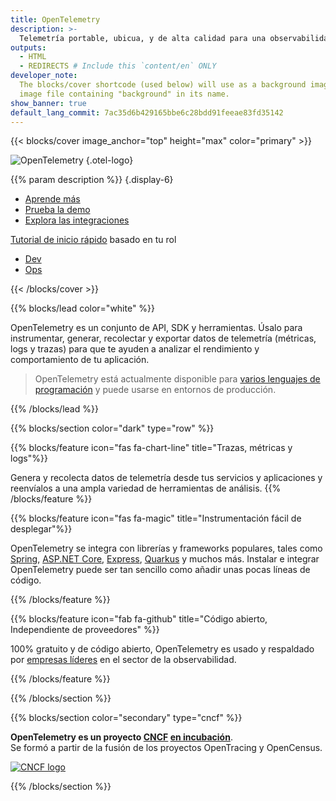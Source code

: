 ```yaml
---
title: OpenTelemetry
description: >-
  Telemetría portable, ubicua, y de alta calidad para una observabilidad eficaz
outputs:
  - HTML
  - REDIRECTS # Include this `content/en` ONLY
developer_note:
  The blocks/cover shortcode (used below) will use as a background image any
  image file containing "background" in its name.
show_banner: true
default_lang_commit: 7ac35d6b429165bbe6c28bdd91feeae83fd35142
---
```


<div class="d-none"><a rel="me" href="https://fosstodon.org/@opentelemetry"></a></div>

{{< blocks/cover image_anchor="top" height="max" color="primary" >}}

<!-- prettier-ignore -->
![OpenTelemetry](/img/logos/opentelemetry-horizontal-color.svg)
{.otel-logo}

<!-- prettier-ignore -->
{{% param description %}}
{.display-6}

<div class="l-primary-buttons mt-5">

- [Aprende más](docs/what-is-opentelemetry/)
- [Prueba la demo](docs/demo/)
- [Explora las integraciones](/ecosystem/integrations/)

</div>

<div class="h3 mt-4">
<a class="text-secondary" href="docs/getting-started/">Tutorial de inicio rápido</a> basado en tu rol
</div>
<div class="l-get-started-buttons">

- [Dev](docs/getting-started/dev/)
- [Ops](docs/getting-started/ops/)

</div>
{{< /blocks/cover >}}

{{% blocks/lead color="white" %}}

OpenTelemetry es un conjunto de API, SDK y herramientas. Úsalo para
instrumentar, generar, recolectar y exportar datos de telemetría (métricas, logs
y trazas) para que te ayuden a analizar el rendimiento y comportamiento de tu
aplicación.

> OpenTelemetry está actualmente disponible para
> [varios lenguajes de programación](docs/languages) y puede usarse en entornos
> de producción.

{{% /blocks/lead %}}

{{% blocks/section color="dark" type="row" %}}

{{% blocks/feature icon="fas fa-chart-line" title="Trazas, métricas y logs"%}}

Genera y recolecta datos de telemetría desde tus servicios y aplicaciones y
reenvíalos a una ampla variedad de herramientas de análisis.
{{% /blocks/feature %}}

{{% blocks/feature icon="fas fa-magic" title="Instrumentación fácil de desplegar"%}}

OpenTelemetry se integra con librerías y frameworks populares, tales como
[Spring](https://spring.io),
[ASP.NET Core](https://docs.microsoft.com/aspnet/core),
[Express](https://expressjs.com), [Quarkus](https://quarkus.io) y muchos más.
Instalar e integrar OpenTelemetry puede ser tan sencillo como añadir unas pocas
líneas de código.

{{% /blocks/feature %}}

{{% blocks/feature icon="fab fa-github" title="Código abierto, Independiente de proveedores" %}}

100% gratuito y de código abierto, OpenTelemetry es usado y respaldado por
[empresas líderes](/ecosystem/vendors/) en el sector de la observabilidad.

{{% /blocks/feature %}}

{{% /blocks/section %}}

{{% blocks/section color="secondary" type="cncf" %}}

**OpenTelemetry es un proyecto [CNCF][] [en incubación][]**.<br> Se formó a partir
de la fusión de los proyectos OpenTracing y OpenCensus.

[![CNCF logo][]][cncf]

[cncf]: https://cncf.io
[cncf logo]: /img/logos/cncf-white.svg
[en incubación]: https://www.cncf.io/projects/

{{% /blocks/section %}}
